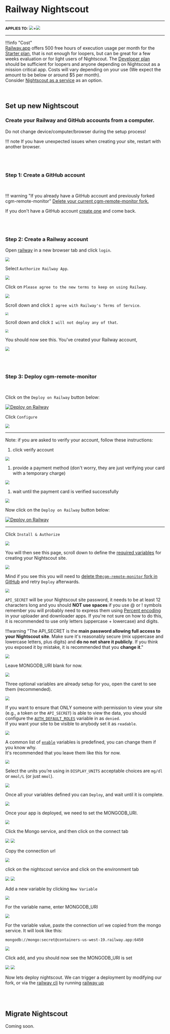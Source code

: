 # Railway Nightscout

---

<span style="font-size:smaller;">**APPLIES TO:**</span> <img src="../../img/railway-app-logo.png" style="zoom:80%;" />+<img src="../../../vendors/img/Atlas.png" style="zoom:80%;" />

---

!!!info "Cost"  
 [Railway.app](https://railway.app/) offers 500 free hours of execution usage per month for the [Starter plan](https://docs.railway.app/reference/plans#starter-plan), that is not enough for loopers, but can be great for a few weeks evaluation or for light users of Nightscout.
The [Developer plan](https://docs.railway.app/reference/plans#developer-plan-offering) should be sufficient for loopers and anyone depending on Nightscout as a mission critical app. Costs will vary depending on your use (We expect the amount to be below or around $5 per month).  
 Consider [Nightscout as a service](/#nightscout-as-a-service) as an option.

</br>

## Set up new Nightscout

### Create your Railway and GitHub accounts from a computer.

Do not change device/computer/browser during the setup process!

!!! note
If you have unexpected issues when creating your site, restart with another browser.

</br></br>

### Step 1: Create a GitHub account

</br>

!!! warning "If you already have a GitHub account and previously forked cgm-remote-monitor"
[Delete your current cgm-remote-monitor fork.](../../../update/redeploy/#step-1-cleanup-github)

If you don't have a GitHub account [create one](../../../nightscout/github/#create-a-github-account) and come back.

</br></br>

### Step 2: Create a Railway account

Open [railway](https://railway.app) in a new browser tab and click `login`.

<img src="../img/Railway01.png" style="zoom:80%;" />

Select `Authorize Railway App`.

<img src="../img/Railway02.png" style="zoom:80%;" />

Click on `Please agree to the new terms to keep on using Railway`.

<img src="../img/Railway03.png" style="zoom:80%;" />

Scroll down and click `I agree with Railway's Terms of Service`.

<img src="../img/Railway04.png" style="zoom:60%;" />

Scroll down and click `I will not deploy any of that`.

<img src="../img/Railway05.png" style="zoom:60%;" />

You should now see this. You've created your Railway account,

<img src="../img/Railway06.png" style="zoom:80%;" />

</br></br>

### Step 3: Deploy cgm-remote-monitor

</br>

Click on the `Deploy on Railway` button below:

[![Deploy on Railway](https://railway.app/button.svg)](https://railway.app/new/template/XvAfVW?referralCode=9Y13IY)

Click `Configure`

<img src="../img/Railway07.png" style="zoom:80%;" />

---

Note: if you are asked to verify your account, follow these instructions:

1. click verify account

<img src="../img/Railway18.png" style="zoom:80%;" />

1. provide a payment method (don't worry, they are just verifying your card with a temporary charge)

<img src="../img/Railway19.png" style="zoom:80%;" />

1. wait until the payment card is verified successfully

<img src="../img/Railway20.png" style="zoom:80%;" />

Now click on the `Deploy on Railway` button below:

[![Deploy on Railway](https://railway.app/button.svg)](https://railway.app/new/template/XvAfVW?referralCode=9Y13IY)

---

Click `Install & Authorize`

<img src="../img/Railway08.png" style="zoom:80%;" />

You will then see this page, scroll down to define the [required variables](../../../nightscout/setup_variables/#required-variables) for creating your Nightscout site.

<img src="../img/Railway09.png" style="zoom:80%;" />

Mind if you see this you will need to [delete the`cgm-remote-monitor` fork in GitHub](#step-1-create-a-github-account) and retry `Deploy` afterwards.

<img src="../img/Railway17.png" style="zoom:80%;" />

`API_SECRET` will be your Nightscout site password, it needs to be at least 12 characters long and you should **NOT use spaces** if you use @ or ! symbols remember you will probably need to express them using [Percent encoding](https://en.wikipedia.org/wiki/Percent-encoding#Percent-encoding_reserved_characters) in your uploader and downloader apps. If you're not sure on how to do this, it is recommended to use only letters (uppercase + lowercase) and digits.

!!!warning "The API_SECRET is the **main password allowing full access to your Nightscout site**. Make sure it's reasonably secure (mix uppercase and lowercase letters, plus digits) and **do no not share it publicly**. If you think you exposed it by mistake, it is recommended that you **change it**."

<img src="../img/Railway10.png" style="zoom:80%;" />

Leave MONGODB_URI blank for now.

<img src="../img/Railway21.png" style="zoom:80%;" />

Three optional variables are already setup for you, open the caret to see them (recommended).

<img src="../img/Railway15.png" style="zoom:80%;" />

If you want to ensure that ONLY someone with permission to view your site (e.g., a token or the `API_SECRET`) is able to view the data, you should configure the [`AUTH_DEFAULT_ROLES`](../setup_variables/#auth_default_roles) variable in as `denied`.  
If you want your site to be visible to anybody set it as `readable`.

<img src="../img/Railway11.png" style="zoom:80%;" />

A common list of [`enable`](../../../nightscout/setup_variables/#enable) variables is predefined, you can change them if you know why.  
It's recommended that you leave them like this for now.

<img src="../img/Railway14.png" style="zoom:80%;" />

Select the units you’re using in `DISPLAY_UNITS` acceptable choices are `mg/dl` or `mmol/L` (or just `mmol`).

<img src="../img/Railway13.png" style="zoom:80%;" />

Once all your variables defined you can `Deploy`, and wait until it is complete.

<img src="../img/Railway16.png" style="zoom:80%;" />

Once your app is deployed, we need to set the MONGODB_URI.

<img src="../img/Railway22.png" style="zoom:80%;" />

Click the Mongo service, and then click on the connect tab

<img src="../img/Railway23.png" style="zoom:80%;" />

<img src="../img/Railway24.png" style="zoom:80%;" />

Copy the connection url

<img src="../img/Railway25.png" style="zoom:80%;" />

click on the nightscout service and click on the environment tab

<img src="../img/Railway26.png" style="zoom:80%;" />
<img src="../img/Railway27.png" style="zoom:80%;" />

Add a new variable by clicking `New Variable`

<img src="../img/Railway28.png" style="zoom:80%;" />

For the variable name, enter MONGODB_URI

<img src="../img/Railway29.png" style="zoom:80%;" />

For the variable value, paste the connection url we copied from the mongo service. It will look like this:

`mongodb://mongo:secret@containers-us-west-19.railway.app:6450`

<img src="../img/Railway30.png" style="zoom:80%;" />

Click add, and you should now see the MONGODB_URI is set

<img src="../img/Railway31.png" style="zoom:80%;" />
<img src="../img/Railway32.png" style="zoom:80%;" />

Now lets deploy nightscout. We can trigger a deployment by modifying our fork, or via the [railway cli](https://docs.railway.app/develop/cli) by running [railway up](https://docs.railway.app/develop/cli#deploy)

</br></br>

## Migrate Nightscout

Coming soon.
